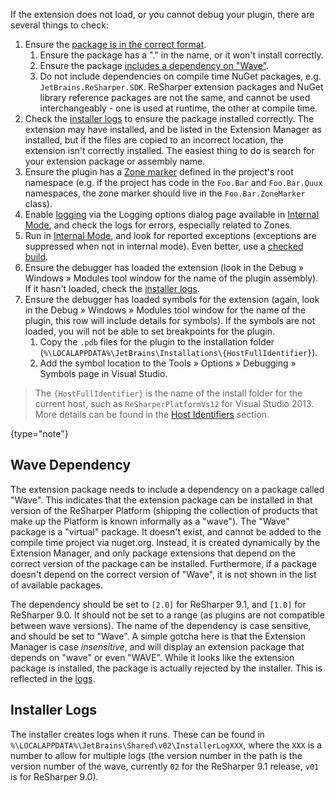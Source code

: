 [//]: # (title: Troubleshooting a Plugin Install)

If the extension does not load, or you cannot debug your plugin, there are several things to check:

1. Ensure the [package is in the correct format](Extensions_Packaging.md).
    1. Ensure the package has a "." in the name, or it won't install correctly.
    2. Ensure the package [includes a dependency on "Wave"](#wave-dependency).
    3. Do not include dependencies on compile time NuGet packages, e.g. `JetBrains.ReSharper.SDK`. ReSharper extension packages and NuGet library reference packages are not the same, and cannot be used interchangeably - one is used at runtime, the other at compile time.
2. Check the [installer logs](#installer-logs) to ensure the package installed correctly. The extension may have installed, and be listed in the Extension Manager as installed, but if the files are copied to an incorrect location, the extension isn't correctly installed. The easiest thing to do is search for your extension package or assembly name.
3. Ensure the plugin has a [Zone marker](Zones_HowTo.md) defined in the project's root namespace (e.g. if the project has code in the `Foo.Bar` and `Foo.Bar.Quux` namespaces, the zone marker should live in the `Foo.Bar.ZoneMarker` class).
4. Enable [logging](Logging.md) via the Logging options dialog page available in [Internal Mode](InternalMode.md), and check the logs for errors, especially related to Zones.
5. Run in [Internal Mode](InternalMode.md), and look for reported exceptions (exceptions are suppressed when not in internal mode). Even better, use a [checked build](Tools.md).
6. Ensure the debugger has loaded the extension (look in the Debug » Windows » Modules tool window for the name of the plugin assembly). If it hasn't loaded, check the [installer logs](#installer-logs).
7. Ensure the debugger has loaded symbols for the extension (again, look in the Debug » Windows » Modules tool window for the name of the plugin, this row will include details for symbols). If the symbols are not loaded, you will not be able to set breakpoints for the plugin. 
    1. Copy the `.pdb` files for the plugin to the installation folder (`%\LOCALAPPDATA%\JetBrains\Installations\{HostFullIdentifier}`).
    2. Add the symbol location to the Tools » Options » Debugging » Symbols page in Visual Studio.

 >  The `{HostFullIdentifier}` is the name of the install folder for the current host, such as `ReSharperPlatformVs12` for Visual Studio 2013. More details can be found in the [Host Identifiers](HostIdentifiers.md) section.
 >
 {type="note"}

## Wave Dependency

The extension package needs to include a dependency on a package called "Wave". This indicates that the extension package can be installed in that version of the ReSharper Platform (shipping the collection of products that make up the Platform is known informally as a "wave"). The "Wave" package is a "virtual" package. It doesn't exist, and cannot be added to the compile time project via nuget.org. Instead, it is created dynamically by the Extension Manager, and only package extensions that depend on the correct version of the package can be installed. Furthermore, if a package doesn't depend on the correct version of "Wave", it is not shown in the list of available packages.

The dependency should be set to `[2.0]` for ReSharper 9.1, and `[1.0]` for ReSharper 9.0. It should not be set to a range (as plugins are not compatible between wave versions). The name of the dependency is case sensitive, and should be set to "Wave". A simple gotcha here is that the Extension Manager is case *insensitive*, and will display an extension package that depends on "wave" or even "WAVE". While it looks like the extension package is installed, the package is actually rejected by the installer. This is reflected in the [logs](#installer-logs).

## Installer Logs

The installer creates logs when it runs. These can be found in `%\LOCALAPPDATA%\JetBrains\Shared\v02\InstallerLogXXX`, where the `XXX` is a number to allow for multiple logs (the version number in the path is the version number of the wave, currently `02` for the ReSharper 9.1 release, `v01` is for ReSharper 9.0).